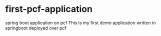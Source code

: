 # first-pcf-application
spring boot application on pcf
This is my first demo application written in springboot deployed over pcf
